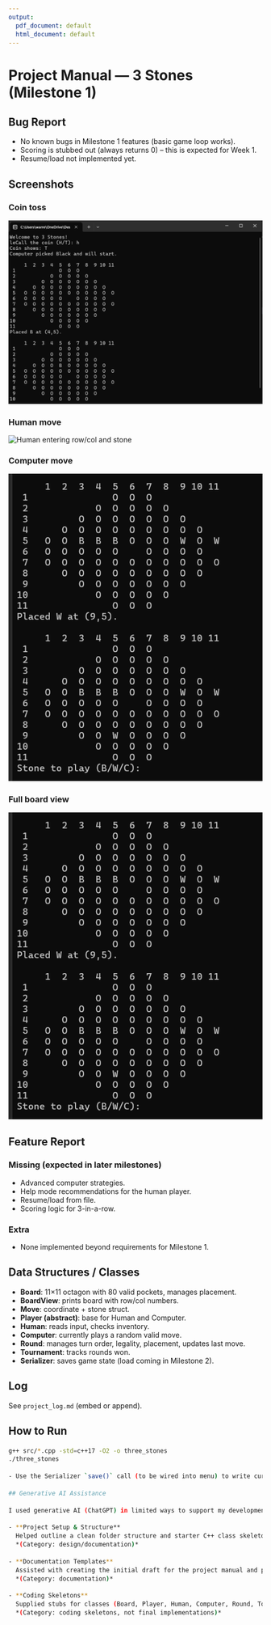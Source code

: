 ```yaml
---
output:
  pdf_document: default
  html_document: default
---
```

# Project Manual — 3 Stones (Milestone 1)

## Bug Report
- No known bugs in Milestone 1 features (basic game loop works).
- Scoring is stubbed out (always returns 0) – this is expected for Week 1.
- Resume/load not implemented yet.

## Screenshots

### Coin toss
![Coin toss input/output](screenshots/coin-toss.png)

### Human move
![Human entering row/col and stone](screenshots/human_input.png)

### Computer move
![Computer placed move](screenshots/computer-move.png)

### Full board view
![Board with multiple stones and row/col numbers](screenshots/computer-move.png)


## Feature Report
### Missing (expected in later milestones)
- Advanced computer strategies.
- Help mode recommendations for the human player.
- Resume/load from file.
- Scoring logic for 3-in-a-row.


### Extra
- None implemented beyond requirements for Milestone 1.

## Data Structures / Classes
- **Board**: 11×11 octagon with 80 valid pockets, manages placement.
- **BoardView**: prints board with row/col numbers.
- **Move**: coordinate + stone struct.
- **Player (abstract)**: base for Human and Computer.
- **Human**: reads input, checks inventory.
- **Computer**: currently plays a random valid move.
- **Round**: manages turn order, legality, placement, updates last move.
- **Tournament**: tracks rounds won.
- **Serializer**: saves game state (load coming in Milestone 2).

## Log
See `project_log.md` (embed or append).

## How to Run
```bash
g++ src/*.cpp -std=c++17 -O2 -o three_stones
./three_stones

- Use the Serializer `save()` call (to be wired into menu) to write current state to a text file per the required format.

## Generative AI Assistance

I used generative AI (ChatGPT) in limited ways to support my development process:

- **Project Setup & Structure**  
  Helped outline a clean folder structure and starter C++ class skeletons to save time getting organized.  
  *(Category: design/documentation)*

- **Documentation Templates**  
  Assisted with creating the initial draft for the project manual and project log format.  
  *(Category: documentation)*

- **Coding Skeletons**  
  Supplied stubs for classes (Board, Player, Human, Computer, Round, Tournament, Serializer) so I could focus on filling in logic.  
  *(Category: coding skeletons, not final implementations)*

